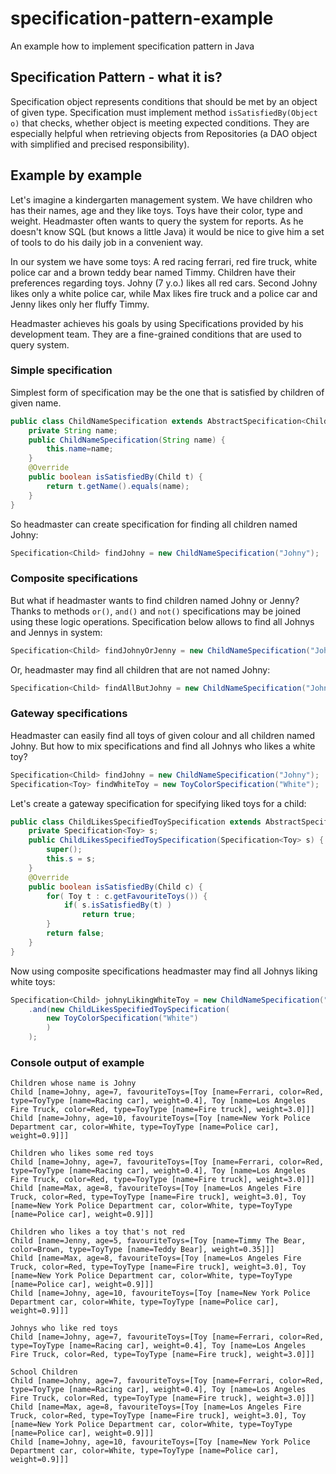 # specification-pattern-example
An example how to implement specification pattern in Java

## Specification Pattern - what it is?
Specification object represents conditions that should be met by an object of given type.
Specification must implement method ``isSatisfiedBy(Object o)`` that checks, whether object is meeting
expected conditions.
They are especially helpful when retrieving objects from Repositories
(a DAO object with simplified and precised responsibility).

## Example by example
Let's imagine a kindergarten management system. We have children who has their names, age and they like toys. Toys have their color, type and weight. Headmaster often wants to query the system for reports. As he doesn't know SQL (but knows a little Java) it would be nice to give him a set of tools to do his daily job in a convenient way.

In our system we have some toys: A red racing ferrari, red fire truck, white police car and a brown teddy bear named Timmy. Children have their preferences regarding toys. Johny (7 y.o.) likes all red cars. Second Johny likes only a white police car, while Max likes fire truck and a police car and Jenny likes only her fluffy Timmy.

Headmaster achieves his goals by using Specifications provided by his development team. They are a fine-grained conditions that are used to query system.

### Simple specification
Simplest form of specification may be the one that is satisfied by children of given name.
```java
public class ChildNameSpecification extends AbstractSpecification<Child> {
	private String name;
	public ChildNameSpecification(String name) {
		this.name=name;
	}
	@Override
	public boolean isSatisfiedBy(Child t) {
		return t.getName().equals(name);
	}
}
```
So headmaster can create specification for finding all children named Johny:
```java
Specification<Child> findJohny = new ChildNameSpecification("Johny");
```

### Composite specifications
But what if headmaster wants to find children named Johny or Jenny?
Thanks to methods ``or()``, ``and()`` and ``not()`` specifications may be joined using these logic operations. Specification below allows to find all Johnys and Jennys in system:
```java
Specification<Child> findJohnyOrJenny = new ChildNameSpecification("Johny").or(new ChildNameSpecification("Jenny"));
```
Or, headmaster may find all children that are not named Johny:
```java
Specification<Child> findAllButJohny = new ChildNameSpecification("Johny").not();
```

### Gateway specifications
Headmaster can easily find all toys of given colour and all children named Johny. But how to mix specifications and find all Johnys who likes a white toy?
```java
Specification<Child> findJohny = new ChildNameSpecification("Johny");
Specification<Toy> findWhiteToy = new ToyColorSpecification("White");
```
Let's create a gateway specification for specifying liked toys for a child:
```java
public class ChildLikesSpecifiedToySpecification extends AbstractSpecification<Child> {
	private Specification<Toy> s;
	public ChildLikesSpecifiedToySpecification(Specification<Toy> s) {
		super();
		this.s = s;
	}
	@Override
	public boolean isSatisfiedBy(Child c) {
		for( Toy t : c.getFavouriteToys()) {
			if( s.isSatisfiedBy(t) )
				return true;
		}
		return false;
	}
}
```
Now using composite specifications headmaster may find all Johnys liking white toys:
```java
Specification<Child> johnyLikingWhiteToy = new ChildNameSpecification("Johny")
    .and(new ChildLikesSpecifiedToySpecification(
        new ToyColorSpecification("White")
        )
    );
```


### Console output of example
```
Children whose name is Johny
Child [name=Johny, age=7, favouriteToys=[Toy [name=Ferrari, color=Red, type=ToyType [name=Racing car], weight=0.4], Toy [name=Los Angeles Fire Truck, color=Red, type=ToyType [name=Fire truck], weight=3.0]]]
Child [name=Johny, age=10, favouriteToys=[Toy [name=New York Police Department car, color=White, type=ToyType [name=Police car], weight=0.9]]]

Children who likes some red toys
Child [name=Johny, age=7, favouriteToys=[Toy [name=Ferrari, color=Red, type=ToyType [name=Racing car], weight=0.4], Toy [name=Los Angeles Fire Truck, color=Red, type=ToyType [name=Fire truck], weight=3.0]]]
Child [name=Max, age=8, favouriteToys=[Toy [name=Los Angeles Fire Truck, color=Red, type=ToyType [name=Fire truck], weight=3.0], Toy [name=New York Police Department car, color=White, type=ToyType [name=Police car], weight=0.9]]]

Children who likes a toy that's not red
Child [name=Jenny, age=5, favouriteToys=[Toy [name=Timmy The Bear, color=Brown, type=ToyType [name=Teddy Bear], weight=0.35]]]
Child [name=Max, age=8, favouriteToys=[Toy [name=Los Angeles Fire Truck, color=Red, type=ToyType [name=Fire truck], weight=3.0], Toy [name=New York Police Department car, color=White, type=ToyType [name=Police car], weight=0.9]]]
Child [name=Johny, age=10, favouriteToys=[Toy [name=New York Police Department car, color=White, type=ToyType [name=Police car], weight=0.9]]]

Johnys who like red toys
Child [name=Johny, age=7, favouriteToys=[Toy [name=Ferrari, color=Red, type=ToyType [name=Racing car], weight=0.4], Toy [name=Los Angeles Fire Truck, color=Red, type=ToyType [name=Fire truck], weight=3.0]]]

School Children
Child [name=Johny, age=7, favouriteToys=[Toy [name=Ferrari, color=Red, type=ToyType [name=Racing car], weight=0.4], Toy [name=Los Angeles Fire Truck, color=Red, type=ToyType [name=Fire truck], weight=3.0]]]
Child [name=Max, age=8, favouriteToys=[Toy [name=Los Angeles Fire Truck, color=Red, type=ToyType [name=Fire truck], weight=3.0], Toy [name=New York Police Department car, color=White, type=ToyType [name=Police car], weight=0.9]]]
Child [name=Johny, age=10, favouriteToys=[Toy [name=New York Police Department car, color=White, type=ToyType [name=Police car], weight=0.9]]]
```
